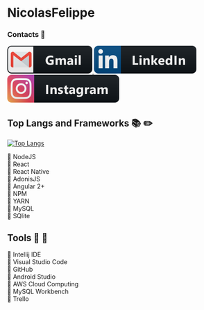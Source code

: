 # NicolasFelippe 




### Contacts :iphone:
<p align="left">
  <a target="_blank" href="mailto:nickfelippe18@gmail.com?subject=Hello%20again">
    <img src="https://github.com/NicolasFelippe/NicolasFelippe/blob/master/svg/social/gmail.svg" alt="example badge" style="vertical-align:top margin:6px 4px">
  </a>  

 <a target="_blank" href="https://www.linkedin.com/in/nicolas-felippe-da-rocha-111974172/">
    <img src="https://github.com/NicolasFelippe/NicolasFelippe/blob/master/svg/social/linkedin.svg" alt="example badge" style="vertical-align:top margin:6px 4px">
  </a>  
  
 <a target="_blank" href="https://www.instagram.com/nick.felippe/">
    <img src="https://github.com/NicolasFelippe/NicolasFelippe/blob/master/svg/social/instagram.svg" alt="example badge" style="vertical-align:top margin:6px 4px">
  </a>  
  
</p>




## Top Langs and Frameworks :books: :pencil2:

[![Top Langs](https://github-readme-stats.vercel.app/api/top-langs/?username=NicolasFelippe&layout=compact&langs_count=20&count_private=true&show_icons=true)](https://github.com/anuraghazra/github-readme-stats)


:paperclip: NodeJS <br/>
:paperclip: React <br/>
:paperclip: React Native <br/>
:paperclip: AdonisJS <br/>
:paperclip: Angular 2+ <br/>
:paperclip: NPM <br/>
:paperclip: YARN <br/>
:paperclip: MySQL <br/>
:paperclip: SQlite <br/>







## Tools :wrench: :hammer:

:pushpin: Intellij IDE <br/>
:pushpin: Visual Studio Code <br/>
:pushpin: GitHub <br/>
:pushpin: Android Studio <br/>
:pushpin: AWS Cloud Computing <br/>
:pushpin: MySQL Workbench <br/>
:pushpin: Trello <br/>




